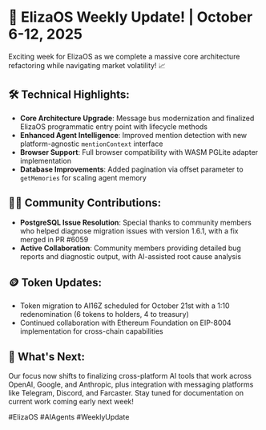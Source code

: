 # 🚀 ElizaOS Weekly Update! | October 6-12, 2025

Exciting week for ElizaOS as we complete a massive core architecture refactoring while navigating market volatility! 📈

## 🛠️ Technical Highlights:
* **Core Architecture Upgrade**: Message bus modernization and finalized ElizaOS programmatic entry point with lifecycle methods
* **Enhanced Agent Intelligence**: Improved mention detection with new platform-agnostic `mentionContext` interface
* **Browser Support**: Full browser compatibility with WASM PGLite adapter implementation
* **Database Improvements**: Added pagination via offset parameter to `getMemories` for scaling agent memory

## 👨‍💻 Community Contributions:
* **PostgreSQL Issue Resolution**: Special thanks to community members who helped diagnose migration issues with version 1.6.1, with a fix merged in PR #6059
* **Active Collaboration**: Community members providing detailed bug reports and diagnostic output, with AI-assisted root cause analysis

## 🪙 Token Updates:
* Token migration to AI16Z scheduled for October 21st with a 1:10 redenomination (6 tokens to holders, 4 to treasury)
* Continued collaboration with Ethereum Foundation on EIP-8004 implementation for cross-chain capabilities

## 🔮 What's Next:
Our focus now shifts to finalizing cross-platform AI tools that work across OpenAI, Google, and Anthropic, plus integration with messaging platforms like Telegram, Discord, and Farcaster. Stay tuned for documentation on current work coming early next week!

#ElizaOS #AIAgents #WeeklyUpdate